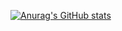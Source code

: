 [![Anurag's GitHub stats](https://github-readme-stats.vercel.app/api?AlexNortham=anuraghazra)](https://github.com/anuraghazra/github-readme-stats)
